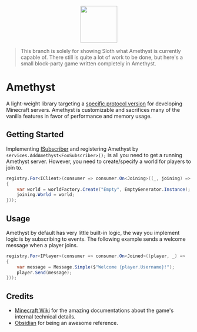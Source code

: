 <p align="center">
  <img width="100" height="100" align="center" src="https://i.imgur.com/BkTfea4.png">
</p>

> This branch is solely for showing Sloth what Amethyst is currently capable of. 
There still is quite a lot of work to be done, but here's a small block-party game written completely in Amethyst.

# Amethyst

A light-weight library targeting a [specific protocol version](https://minecraft.wiki/w/Java_Edition_1.8.9) for developing Minecraft servers.
Amethyst is customizable and sacrifices many of the vanilla features in favor of performance and memory usage.

## Getting Started

Implementing [ISubscriber](https://github.com/TheVeryStarlk/Amethyst/blob/rewrite/Amethyst/Eventing/ISubscriber.cs) and registering Amethyst by `services.AddAmethyst<FooSubscriber>();` is all you need to get a running Amethyst server.
However, you need to create/specify a world for players to join to.

```cs
registry.For<IClient>(consumer => consumer.On<Joining>((_, joining) =>
{
    var world = worldFactory.Create("Empty", EmptyGenerator.Instance);
    joining.World = world;
}));
```

## Usage

Amethyst by default has very little built-in logic, the way you implement logic is by subscribing to events.
The following example sends a welcome message when a player joins.

```csharp
registry.For<IPlayer>(consumer => consumer.On<Joined>((player, _) =>
{
    var message = Message.Simple($"Welcome {player.Username}!");
    player.Send(message);
}));
```

## Credits

* [Minecraft Wiki](https://minecraft.wiki/w/Protocol?oldid=2772100) for the amazing documentations about the game's internal technical details.
* [Obsidian](https://github.com/ObsidianMC/Obsidian) for being an awesome reference.